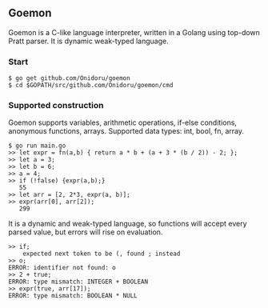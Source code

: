 ## Goemon

Goemon is a C-like language interpreter, written in a Golang using top-down Pratt parser. It is dynamic weak-typed language.

### Start
    $ go get github.com/Onidoru/goemon
    $ cd $GOPATH/src/github.com/Onidoru/goemon/cmd

### Supported construction
Goemon supports variables, arithmetic operations,
if-else conditions, anonymous functions, arrays. Supported
data types: int, bool, fn, array.

    $ go run main.go
    >> let expr = fn(a,b) { return a * b + (a + 3 * (b / 2)) - 2; };
    >> let a = 3;
    >> let b = 6;
    >> a = 4;
    >> if (!false) {expr(a,b);}
       55
    >> let arr = [2, 2*3, expr(a, b)];
    >> expr(arr[0], arr[2]);
       299

It is a dynamic and weak-typed language, so functions will accept every parsed value, but errors will rise on evaluation.

    >> if;
        expected next token to be (, found ; instead
    >> o;
    ERROR: identifier not found: o
    >> 2 + true;
    ERROR: type mismatch: INTEGER + BOOLEAN
    >> expr(true, arr[17]);
    ERROR: type mismatch: BOOLEAN * NULL

 
